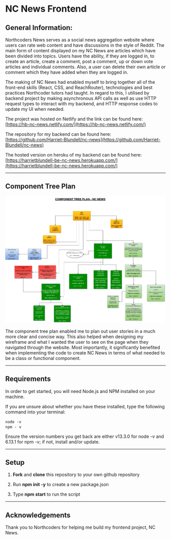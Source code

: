 # NC News Frontend

## General Information:

Northcoders News serves as a social news aggregation website where users can rate web content and have discussions in the style of Reddit. The main form of content displayed on my NC News are articles which have been divided into topics. Users have the ability, if they are logged in, to create an article, create a comment, post a comment, up or down vote articles and individual comments. Also, a user can delete their own article or comment which they have added when they are logged in.

The making of NC News had enabled myself to bring together all of the front-end skills (React, CSS, and ReachRouter), technologies and best practices Northcoder tutors had taught. In regard to this, I utilised by backend project by making asynchronous API calls as well as use HTTP request types to interact with my backend, and HTTP response codes to update my UI when needed.

The project was hosted on Netlify and the link can be found here: [https://hb-nc-news.netlify.com/](https://hb-nc-news.netlify.com/)

The repository for my backend can be found here: [https://github.com/Harriet-Blundell/nc-news](https://github.com/Harriet-Blundell/nc-news)

The hosted version on heroku of my backend can be found here: [https://harrietblundell-be-nc-news.herokuapp.com/](https://harrietblundell-be-nc-news.herokuapp.com/)

---

## Component Tree Plan

<img src="src/NC_News_Component_Plan-Copy of Page-1.jpg" width="1200">

The component tree plan enabled me to plan out user stories in a much more clear and concise way. This also helped when designing my wireframe and what I wanted the user to see on the page when they navigated through the website. Most importantly, it significantly benefited when implementing the code to create NC News in terms of what needed to be a class or functional component.

---

## Requirements

In order to get started, you will need Node.js and NPM installed on your machine.

If you are unsure about whether you have these installed, type the following command into your terminal:

```
node -v
npm - v
```

Ensure the version numbers you get back are either v13.3.0 for node -v and 6.13.1 for npm -v; if not, install and/or update.

---

## Setup

1. **Fork** and **clone** this repository to your own github repository

2. Run **npm init -y** to create a new package.json

3. Type **npm start** to run the script

---

## Acknowledgements

Thank you to Northcoders for helping me build my frontend project, NC News.
